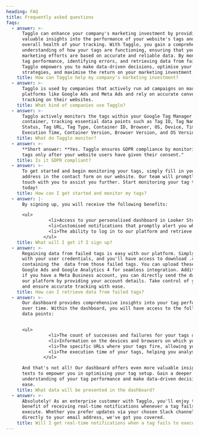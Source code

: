 ```yaml
---
heading: FAQ
title: Frequently asked questions
faqs:
  - answer: >-
      Tagglo can enhance your company's marketing investment by providing
      valuable insights into the performance of your website's tags and the
      overall health of your tracking. With Tagglo, you gain a comprehensive
      understanding of how your tags are functioning, ensuring that your
      marketing efforts are based on accurate and reliable data. By monitoring
      tag performance, identifying errors, and retrieving data from failed tags,
      Tagglo empowers you to make data-driven decisions, optimise your marketing
      strategies, and maximise the return on your marketing investment.
    title: How can Tagglo help my company's marketing investment?
  - answer: >-
      Tagglo is used by companies that actively run ad campaigns on marketing
      platforms like Google Ads and Meta Ads and rely on accurate conversion
      tracking on their websites.
    title: What kind of companies use Tagglo?
  - answer: >-
      Tagglo actively monitors the tags within your Google Tag Manager
      container, tracking essential data points such as Tag ID, Tag Name, Tag
      Status, Tag URL, Tag Type, Container ID, Browser, OS, Device, Timestamp,
      Execution Time, Container Version, Browser Version, and OS Version.
    title: What do Tagglo monitor?
  - answer: >-
      **Short answer: **Yes. Tagglo ensures GDPR compliance by monitoring your
      tags only after your website users have given their consent."
    title: Is it GDPR compliant?
  - answer: >-
      To get started and begin monitoring your tags, simply fill in your email
      address in the contact form on our website. Our team will promptly get in
      touch with you to assist you further. Start monitoring your tag tracking
      today!
    title: How can I get started and monitor my tags?
  - answer: |-
      By signing up, you will receive the following benefits:

      <ul>
                <li>Access to your personalised dashboard in Looker Studio, empowering you to analyse the performance of your tag setup and gain valuable insights.</li>
                <li>Customised notifications that promptly alert you whenever your tags fail to execute, ensuring that you never miss any critical issues.</li>
                <li>The ability to log in to our platform and retrieve data from tags that have failed. You can then easily upload this data to your advertising platforms, guaranteeing that your campaigns receive all the conversions they should.Sign up today to optimise your tag performance and maximise the effectiveness of your marketing campaigns!</li>
              </ul>
    title: What will I get if I sign up?
  - answer: >-
      Regaining data from failed tags is easy with our platform. Simply log in
      with your user credentials, and you'll have access to download .csv files
      containing the  data from those failed tags. You can upload these files to
      Google Ads and Google Analytics 4 for seamless integration. Additionally,
      if you have a Meta Business account, you can directly send the data from
      our platform by providing your account details. Take control of your data
      and ensure accurate tracking with ease.
    title: How can I retrieve data from failed tags?
  - answer: >-
      Our dashboard provides comprehensive insights into your tag performance
      over time. Within the dashboard, you will have access to the following
      data points:


      <ul>
                <li>The count of successes and failures for your tags over time, enabling you to track their performance and identify any issues.</li>
                <li>Information on the devices and browsers on which your tags execute, giving you visibility into the platforms and environments where your tags are active.</li>
                <li>The specific URLs where your tags fire, allowing you to pinpoint the pages or sections of your website where they are triggered.</li>
                <li>The execution time of your tags, helping you analyse their efficiency and identify any potential bottlenecks.</li>
              </ul>

      And that's not all! Our dashboard offers even more valuable insights and
      texts to empower you in optimising your tag setup. Gain a deeper
      understanding of your tag performance and make data-driven decisions with
      ease.
    title: What data will be presented in the dashboard?
  - answer: >-
      Absolutely! As an enterprise customer with Tagglo, you'll enjoy the
      benefit of receiving real-time notifications whenever a tag fails to
      execute. Whether you prefer updates via your chosen Slack channel or
      directly to your email address, we've got you covered.
    title: Will I get real-time notifications when a tag fails to execute?
---
```


